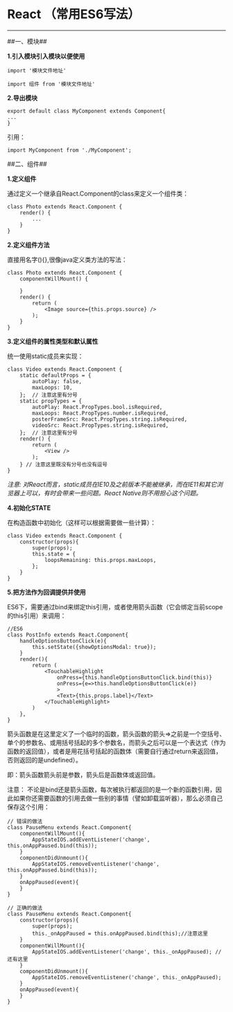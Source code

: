 React （常用ES6写法）
===

---

##一、模块##

**1.引入模块引入模块以便使用**

`import '模块文件地址'`

`import 组件 from '模块文件地址'`

**2.导出模块**

	export default class MyComponent extends Component{
    ...
	}
引用：

`import MyComponent from './MyComponent';`

##二、组件##

**1.定义组件**

通过定义一个继承自React.Component的class来定义一个组件类：

	class Photo extends React.Component {
    	render() {
       		...
    	}
	}

**2.定义组件方法**

直接用名字(){},很像java定义类方法的写法：

	class Photo extends React.Component {
    	componentWillMount() {

    	}
    	render() {
        	return (
            	<Image source={this.props.source} />
        	);
    	}
	}


**3.定义组件的属性类型和默认属性**

统一使用static成员来实现：

	class Video extends React.Component {
    	static defaultProps = {
	        autoPlay: false,
	        maxLoops: 10,
    	};  // 注意这里有分号
    	static propTypes = {
	        autoPlay: React.PropTypes.bool.isRequired,
	        maxLoops: React.PropTypes.number.isRequired,
	        posterFrameSrc: React.PropTypes.string.isRequired,
	        videoSrc: React.PropTypes.string.isRequired,
	    };  // 注意这里有分号
	    render() {
	        return (
	            <View />
	        );
	    } // 注意这里既没有分号也没有逗号
	}

*注意: 对React而言，static成员在IE10及之前版本不能被继承，而在IE11和其它浏览器上可以，有时会带来一些问题。React Native则不用担心这个问题。*

**4.初始化STATE**

在构造函数中初始化（这样可以根据需要做一些计算）：

	class Video extends React.Component {
	    constructor(props){
	        super(props);
	        this.state = {
	            loopsRemaining: this.props.maxLoops,
	        };
	    }
	}

**5.把方法作为回调提供并使用**

ES6下，需要通过bind来绑定this引用，或者使用箭头函数（它会绑定当前scope的this引用）来调用：

	//ES6
	class PostInfo extends React.Component{
	    handleOptionsButtonClick(e){
	        this.setState({showOptionsModal: true});
	    }
	    render(){
	        return (
	            <TouchableHighlight 
	                onPress={this.handleOptionsButtonClick.bind(this)}
	                onPress={e=>this.handleOptionsButtonClick(e)}
	                >
	                <Text>{this.props.label}</Text>
	            </TouchableHighlight>
	        )
	    },
	}


箭头函数是在这里定义了一个临时的函数，箭头函数的箭头=>之前是一个空括号、单个的参数名、或用括号括起的多个参数名，而箭头之后可以是一个表达式（作为函数的返回值），或者是用花括号括起的函数体（需要自行通过return来返回值，否则返回的是undefined）。

即：箭头函数箭头前是参数，箭头后是函数体或返回值。

注意： 
不论是bind还是箭头函数，每次被执行都返回的是一个新的函数引用，因此如果你还需要函数的引用去做一些别的事情（譬如卸载监听器），那么必须自己保存这个引用：

	// 错误的做法
	class PauseMenu extends React.Component{
	    componentWillMount(){
	        AppStateIOS.addEventListener('change', this.onAppPaused.bind(this));
	    }
	    componentDidUnmount(){
	        AppStateIOS.removeEventListener('change', this.onAppPaused.bind(this));
	    }
	    onAppPaused(event){
	    }
	}

	// 正确的做法
	class PauseMenu extends React.Component{
	    constructor(props){
	        super(props);
	        this._onAppPaused = this.onAppPaused.bind(this);//注意这里
	    }
	    componentWillMount(){
	        AppStateIOS.addEventListener('change', this._onAppPaused); //还有这里
	    }
	    componentDidUnmount(){
	        AppStateIOS.removeEventListener('change', this._onAppPaused);
	    }
	    onAppPaused(event){
	    }
	}